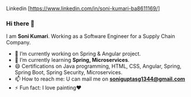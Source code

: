 Linkedin [https://www.linkedin.com/in/soni-kumari-ba8611169/]

### Hi there 👋
 I am **Soni Kumari**. Working as a Software Engineer for a Supply Chain Company.
- 🔭 I’m currently working on Spring & Angular project.
- 🌱 I’m currently learning **Spring, Microservices**.
- :smile: Certifications on Java programming, HTML, CSS, Angular, Spring, Spring Boot, Spring Security, Microservices.
- 📫 How to reach me: U can mail me on **soniguptasg1344@gmail.com**
- ⚡ Fun fact: I love painting:heart:
